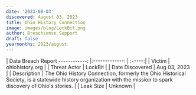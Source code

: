 ```yaml
---
date: '2023-08-03'
discovered: August 03, 2023
title: Ohio History Connection
image: images/blog/LockBit.png
author: Breachsense Support
draft: false
yearmonths: 2023/august
---
```



| Data Breach Report
------------:     |:-------------:    | :-----:|
| Victim      | ohiohistory.org      | 
| Threat Actor      | LockBit      | 
| Date Discovered      | Aug 03, 2023      | 
| Description      | The Ohio History Connection, formerly the Ohio Historical Society, is a statewide history organization with the mission to spark discovery of Ohio's stories.      | 
| Leak Size      | Unknown      | 

